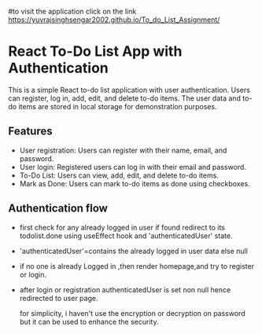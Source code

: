 #to visit the application
click on the link  https://yuvrajsinghsengar2002.github.io/To_do_List_Assignment/

# React To-Do List App with Authentication

This is a simple React to-do list application with user authentication. Users can register, log in, add, edit, and delete to-do items.
The user data and to-do items are stored in local storage for demonstration purposes.

## Features

- User registration: Users can register with their name, email, and password.
- User login: Registered users can log in with their email and password.
- To-Do List: Users can view, add, edit, and delete to-do items.
- Mark as Done: Users can mark to-do items as done using checkboxes.


## Authentication flow
- first check for any already logged in user if found redirect to its todolist.done using useEffect hook and 'authenticatedUser' state.
- 'authenticatedUser'=contains the already logged in user data else null
- if no one is already Logged in ,then render homepage,and try to register or login.
- after login or registration authenticatedUser is set non null hence redirected to user page.

  for simplicity, i haven't use the encryption or decryption on password but it can be used to enhance the security.
  
